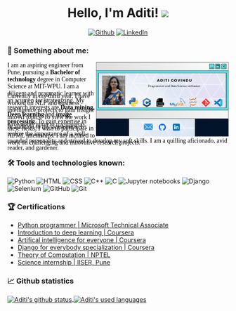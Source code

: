 <div align="center">
   <h1>
Hello, I'm Aditi! <img src="https://media.giphy.com/media/hvRJCLFzcasrR4ia7z/giphy.gif" width="25px">
 </h1>

<p>
<a href="https://github.com/aditi-govindu" target="_blank"><img alt = "Github" src="https://img.shields.io/badge/github-%23E4405F.svg?&style=for-the-badge&logo=github&logoColor=white" /></a>
<a href="https://in.linkedin.com/in/aditigovindu" target="_blank"><img alt="LinkedIn" src="https://img.shields.io/badge/linkedin-%230077B5.svg?&style=for-the-badge&logo=linkedin&logoColor=white" /></a>
</p>
  </div>

### 🔭 Something about me:
<img align='right' src="https://github.com/aditi-govindu/aditi-govindu/blob/main/header.gif" width=60% alt="My portfolio">
<p style = "font-family: Times New Roman; color: black; height: 4em;">
I am an aspiring engineer from Pune, pursuing a <strong>Bachelor of technology</strong> degree in Computer Science at MIT-WPU. I am a diligent and pragmatic learner with an acumen for strategizing. My research interests are <strong> Data mining, Deep learning</strong> and <strong> image processing</strong>.
To gain expertise in these fields, I wish to participate in AI/ML internships. I am inclined to work on challenging and innovative research projects.
<p style = "font-family: Times New Roman; color: black; height: 4em;">
Currently in my third year, I have worked on NLP and business intelligence projects to gain insight into AI topics.
To view the work I have done, jump to <a href="https://github.com/aditi-govindu" target="_blank" rel="noopener noreferrer">my projects.</a>
</p>
<p style = "font-family: Times New Roman; color: black; height: 4em;">
In addition to my academics, I realize the importance of a well-rounded personality and strived to develop my soft skills. I am a quilling aficionado, avid reader, and gardener.
</p>

### 🛠 Tools and technologies known:
<p>
<img alt="Python" src="https://img.shields.io/badge/python%20-%2314354C.svg?&style=for-the-badge&logo=python&logoColor=white"/>
<img alt="HTML" src="https://img.shields.io/badge/html5%20-%23E34F26.svg?&style=for-the-badge&logo=html5&logoColor=white"/> 
<img alt="CSS" src="https://img.shields.io/badge/css3%20-%231572B6.svg?&style=for-the-badge&logo=css3&logoColor=white"/>
<img alt="C++" src="https://img.shields.io/badge/c++%20-%2300599C.svg?&style=for-the-badge&logo=c%2B%2B&logoColor=white"/>
<img alt="C" src="https://img.shields.io/badge/c%20-%2300599C.svg?&style=for-the-badge&logo=c&logoColor=white"/>
<img alt="Jupyter notebooks" src="https://img.shields.io/badge/jupyter%20-%23F05033.svg?&style=for-the-badge&logo=jupyter&logoColor=white"/>
<img alt="Django" src="https://img.shields.io/badge/django%20-%23F05033.svg?&style=for-the-badge&logo=django&logoColor=white"/>
<img alt="Selenium" src="https://img.shields.io/badge/selenium%20-%23F05033.svg?&style=for-the-badge&logo=selenium&logoColor=white"/>
<img alt="GitHub" src="https://img.shields.io/badge/github%20-%23121011.svg?&style=for-the-badge&logo=github&logoColor=white"/>
<img alt="Git" src="https://img.shields.io/badge/git%20-%23F05033.svg?&style=for-the-badge&logo=git&logoColor=white"/> 
</p>

### 🏆 Certifications
<ul>
  <li><a href="https://www.credly.com/badges/c936d751-1a55-41e0-bcf3-ea0fafb0ef0b/public_url">Python programmer | Microsoft Technical Associate</li>
  <li><a href="https://www.coursera.org/account/accomplishments/verify/FNWWQKL46TAK">Introduction to deep learning | Coursera</a></li>
  <li><a href="https://www.coursera.org/account/accomplishments/verify/TES5KTLD2ZRV">Artifical intelligence for everyone | Coursera</a></li>
  <li><a href="https://coursera.org/verify/specialization/66SHEMMCDYBL">Django for everybody specialization | Coursera</a></li>
  <li><a href="https://nptel.ac.in/noc/Ecertificate/?q=NPTEL21CS83S1412107403060250">Theory of Computation | NPTEL</a></li>
  <li><a href="https://www.theorchidschool.org/Circular/article/1371">Science internship | IISER, Pune </a></li>
</ul>

### 📈 Github statistics
<a href="https://github.com/aditi-govindu/github-readme-stats">
  <img align='center' src="https://github-readme-stats.vercel.app/api?username=aditi-govindu&theme=radical" alt="Aditi's github status">
</a>
<a href="https://github.com/aditi-govindu/github-readme-stats">
  <img img align='center' src ="https://github-readme-stats.vercel.app/api/top-langs/?username=aditi-govindu&theme=radical" alt = "Aditi's used languages">
</a>
